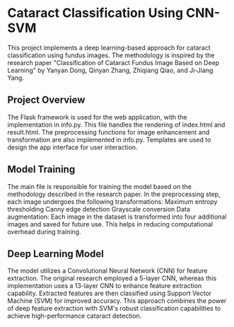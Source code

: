 # Cataract Classification Using CNN-SVM
This project implements a deep learning-based approach for cataract classification using fundus images. The methodology is inspired by the research paper "Classification of Cataract Fundus Image Based on Deep Learning" by Yanyan Dong, Qinyan Zhang, Zhiqiang Qiao, and Ji-Jiang Yang.

## Project Overview
The Flask framework is used for the web application, with the implementation in info.py. This file handles the rendering of index.html and result.html.
The preprocessing functions for image enhancement and transformation are also implemented in info.py.
Templates are used to design the app interface for user interaction.
## Model Training
The main file is responsible for training the model based on the methodology described in the research paper.
In the preprocessing step, each image undergoes the following transformations:
Maximum entropy thresholding
Canny edge detection
Grayscale conversion
Data augmentation: Each image in the dataset is transformed into four additional images and saved for future use. This helps in reducing computational overhead during training.
## Deep Learning Model
The model utilizes a Convolutional Neural Network (CNN) for feature extraction.
The original research employed a 5-layer CNN, whereas this implementation uses a 13-layer CNN to enhance feature extraction capability.
Extracted features are then classified using Support Vector Machine (SVM) for improved accuracy.
This approach combines the power of deep feature extraction with SVM's robust classification capabilities to achieve high-performance cataract detection.
